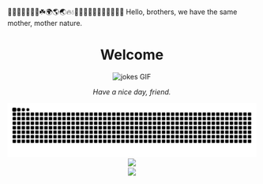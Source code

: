 🌱🌲🌳🌴🌵🌾🌿☘️🌍🌎🌏🔥💧🌊🐪🐫🦙🦒🐻‍❄️🐨🐼🦥🦦
Hello, brothers, we have the same mother, mother nature.
<div align="center">
 <h1 align="center">Welcome</h1>
 <img src="https://media.giphy.com/media/5GJGCRq5zaS5oOzQvK/giphy.gif" width="300" alt="jokes GIF">
 <p align="center"><i>Have a nice day, friend.</i></p>
 <picture>
  <source media="(prefers-color-scheme: dark)" srcset="https://raw.githubusercontent.com/Zero-coder/Zero-coder/output/github-contribution-grid-snake-dark.svg">
  <source media="(prefers-color-scheme: light)" srcset="https://raw.githubusercontent.com/Zero-coder/Zero-coder/output/github-contribution-grid-snake.svg">
  <img alt="github contribution grid snake animation" src="https://raw.githubusercontent.com/Zero-coder/Zero-coder/output/github-contribution-grid-snake.svg">
</picture>
</div>
<div align="center"> <img src="https://profile-counter.glitch.me/Zero-coder/count.svg" /> </div>
<div align="center"> <img src="https://github-readme-stats.vercel.app/api?username=Zero-coder&show_icons=true&theme=tokyonight" /> </div>

<!-- _generated with [Platane/snk](https://github.com/Platane/snk)_
-->
<!--
**Zero-coder/Zero-coder** is a ✨ _special_ ✨ repository because its `README.md` (this file) appears on your GitHub profile.

Here are some ideas to get you started:

- 🔭 I’m currently working on ...
- 🌱 I’m currently learning ...
- 👯 I’m looking to collaborate on ...
- 🤔 I’m looking for help with ...
- 💬 Ask me about ...
- 📫 How to reach me: ...
- 😄 Pronouns: ...
- ⚡ Fun fact: ...
-->
